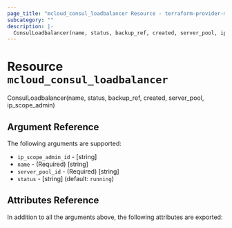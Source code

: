 ```yaml
---
page_title: "mcloud_consul_loadbalancer Resource - terraform-provider-mcloud"
subcategory: ""
description: |-
  ConsulLoadbalancer(name, status, backup_ref, created, server_pool, ip_scope_admin)
---
```


# Resource `mcloud_consul_loadbalancer`

ConsulLoadbalancer(name, status, backup_ref, created, server_pool, ip_scope_admin)



## Argument Reference

The following arguments are supported:

- `ip_scope_admin_id` - [string]  
- `name` - (Required) [string]  
- `server_pool_id` - (Required) [string]  
- `status` - [string]   (default: `running`)

## Attributes Reference

In addition to all the arguments above, the following attributes are exported:
